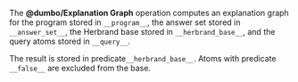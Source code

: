The **@dumbo/Explanation Graph** operation computes an explanation graph for the program stored in `__program__`, the answer set stored in `__answer_set__`, the Herbrand base stored in `__herbrand_base__`, and the query atoms stored in `__query__`.

The result is stored in predicate`__herbrand_base__`. Atoms with predicate `__false__` are excluded from the base.
